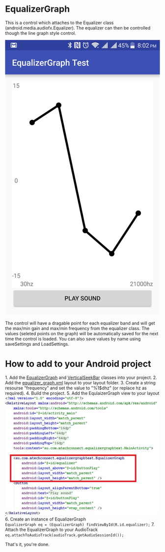# EqualizerGraph
This is a control which attaches to the Equalizer class (android.media.audiofx.Equalizer). The equalizer can then be controlled though the line graph style control.

<img src="Screenshot_2017-03-01-20-02-14[1].jpg"/>

The control will have a dragable point for each equalizer band and will get the max/min gain and max/min frequency from the equalizer class.
The values (seleted points on the graph) will be automatically saved for the next time the control is loaded. You can also save values by name using saveSettings and LoadSettings.

<h1>How to add to your Android project</h1>
1. Add the <a href="https://github.com/ClintonPadgett/EqualizerGraph/blob/master/app/src/main/java/au/com/mtechconnect/equalizergraphtest/EqualizerGraph.java">EqualizerGraph</a> and <a href="https://github.com/ClintonPadgett/EqualizerGraph/blob/master/app/src/main/java/au/com/mtechconnect/equalizergraphtest/VerticalSeekBar.java">VerticalSeekBar<a/> classes into your project.
2. Add the <a href="https://github.com/ClintonPadgett/EqualizerGraph/blob/master/app/src/main/res/layout/equlaizer_graph.xml">equalizer_graph.xml</a>  layout to your layout folder.
3. Create a string resourse "frequency" and set the value to "%1$dhz" (or replace hz as required).
4. Build the project.
5. Add the EqulaizerGraph view to your layout<br/>
<img src="xml_layout_example.jpg"/>
6. Create an instance of EqualizerGraph<br/>
<code>EqualizerGraph eq = (EqualizerGraph) findViewById(R.id.equalizer);</code>
7. Attach the EqualizerGraph to your AudioTrack<br/>
<code>eq.attachToAudioTrack(audioTrack.getAudioSessionId());</code>

That's it, you're done.
   
